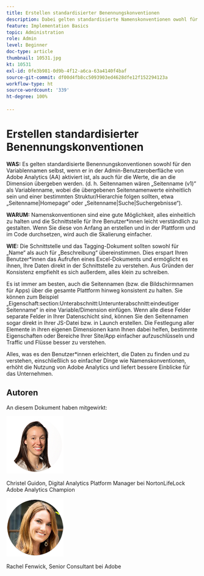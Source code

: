 ```yaml
---
title: Erstellen standardisierter Benennungskonventionen
description: Dabei gelten standardisierte Namenskonventionen owohl für den Variablennamen selbst, wenn er in der Admin-Benutzeroberfläche aktiviert ist, als auch für die Werte, die an die Dimension übergeben werden.
feature: Implementation Basics
topic: Administration
role: Admin
level: Beginner
doc-type: article
thumbnail: 10531.jpg
kt: 10531
exl-id: 0fe3b981-0d9b-4f12-a6ca-63a4140f4baf
source-git-commit: df00d4fb8cc5093903ed4628dfe12f152294123a
workflow-type: ht
source-wordcount: '339'
ht-degree: 100%

---
```


# Erstellen standardisierter Benennungskonventionen

**WAS:** Es gelten standardisierte Benennungskonventionen sowohl für den Variablennamen selbst, wenn er in der Admin-Benutzeroberfläche von Adobe Analytics (AA) aktiviert ist, als auch für die Werte, die an die Dimension übergeben werden. (d. h. Seitennamen wären „Seitenname (v1)“ als Variablenname, wobei die übergebenen Seitennamenwerte einheitlich sein und einer bestimmten Struktur/Hierarchie folgen sollten, etwa „Seitenname|Homepage“ oder „Seitenname|Suche|Suchergebnisse“).

**WARUM:** Namenskonventionen sind eine gute Möglichkeit, alles einheitlich zu halten und die Schnittstelle für Ihre Benutzer*innen leicht verständlich zu gestalten. Wenn Sie diese von Anfang an erstellen und in der Plattform und im Code durchsetzen, wird auch die Skalierung einfacher.

**WIE:** Die Schnittstelle und das Tagging-Dokument sollten sowohl für „Name“ als auch für „Beschreibung“ übereinstimmen. Dies erspart Ihren Benutzer*innen das Aufrufen eines Excel-Dokuments und ermöglicht es ihnen, Ihre Daten direkt in der Schnittstelle zu verstehen. Aus Gründen der Konsistenz empfiehlt es sich außerdem, alles klein zu schreiben.

Es ist immer am besten, auch die Seitennamen (bzw. die Bildschirmnamen für Apps) über die gesamte Plattform hinweg konsistent zu halten. Sie können zum Beispiel „Eigenschaft:section:Unterabschnitt:Unterunterabschnitt:eindeutiger Seitenname“ in eine Variable/Dimension einfügen. Wenn alle diese Felder separate Felder in Ihrer Datenschicht sind, können Sie den Seitennamen sogar direkt in Ihrer JS-Datei bzw. in Launch erstellen. Die Festlegung aller Elemente in ihren eigenen Dimensionen kann Ihnen dabei helfen, bestimmte Eigenschaften oder Bereiche Ihrer Site/App einfacher aufzuschlüsseln und Traffic und Flüsse besser zu verstehen.

Alles, was es den Benutzer*innen erleichtert, die Daten zu finden und zu verstehen, einschließlich so einfacher Dinge wie Namenskonventionen, erhöht die Nutzung von Adobe Analytics und liefert bessere Einblicke für das Unternehmen.

## Autoren

An diesem Dokument haben mitgewirkt:

![Christel Guidon](assets/Christel-Headshot-150.png)

Christel Guidon, Digital Analytics Platform Manager bei NortonLifeLock
Adobe Analytics Champion

![Rachel Fenwick](assets/Rachel-Fenwick-150.png)

Rachel Fenwick, Senior Consultant bei Adobe
